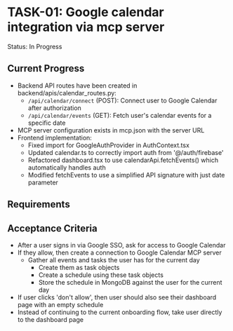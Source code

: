# TASK-01: Google calendar integration via mcp server
Status: In Progress

## Current Progress
- Backend API routes have been created in backend/apis/calendar_routes.py:
  - `/api/calendar/connect` (POST): Connect user to Google Calendar after authorization
  - `/api/calendar/events` (GET): Fetch user's calendar events for a specific date
- MCP server configuration exists in mcp.json with the server URL
- Frontend implementation:
  - Fixed import for GoogleAuthProvider in AuthContext.tsx
  - Updated calendar.ts to correctly import auth from '@/auth/firebase'
  - Refactored dashboard.tsx to use calendarApi.fetchEvents() which automatically handles auth
  - Modified fetchEvents to use a simplified API signature with just date parameter


## Requirements

## Acceptance Criteria
- After a user signs in via Google SSO, ask for access to Google Calendar
- If they allow, then create a connection to Google Calendar MCP server
  - Gather all events and tasks the user has for the current day
      - Create them as task objects
      - Create a schedule using these task objects
      - Store the schedule in MongoDB against the user for the current day
- If user clicks 'don't allow', then user should also see their dashboard page with an empty schedule
- Instead of continuing to the current onboarding flow, take user directly to the dashboard page